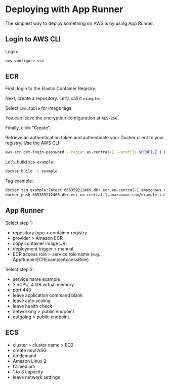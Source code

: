 # Deploying with App Runner

The simplest way to deploy something on AWS is by using App Runner.

## Login to AWS CLI

Login:

```sh
aws configure sso
```

## ECR

First, login to the Elastic Container Registry.

Next, create a repository.
Let's call it `example`.

Select `immutable` for image tags.

You can leave the encryption configuration at `AES-256`.

Finally, click "Create".

Retrieve an authentication token and authenticate your Docker client to your registry. Use the AWS CLI:

```sh
aws ecr get-login-password --region eu-central-1 --profile $PROFILE | docker login --username AWS --password-stdin 665359212466.dkr.ecr.eu-central-1.amazonaws.com
```

Let's build `app-example`:

```sh
docker build -t example .
```

Tag example:

```sh
docker tag example:latest 665359212466.dkr.ecr.eu-central-1.amazonaws.com/example:latest
docker push 665359212466.dkr.ecr.eu-central-1.amazonaws.com/example:latest
```

## App Runner

Select step 1:

- repository type > container registry
- provider > Amazon ECR
- copy container image URI
- deployment trigger > manual
- ECR access role > service role name (e.g. AppRunnerECRExampleAccessRole)

Select step 2:

- service name example
- 2 vCPU, 4 GB virtual memory
- port 443
- leave application command blank
- leave auto scaling
- leave health check
- networking > public endpoint
- outgoing > public endpoint

## ECS

- cluster > cluster name > EC2
- create new ASG
- on demand
- Amazon Linux 2
- t2.medium
- 1 to 3 capacity
- leave network settings
